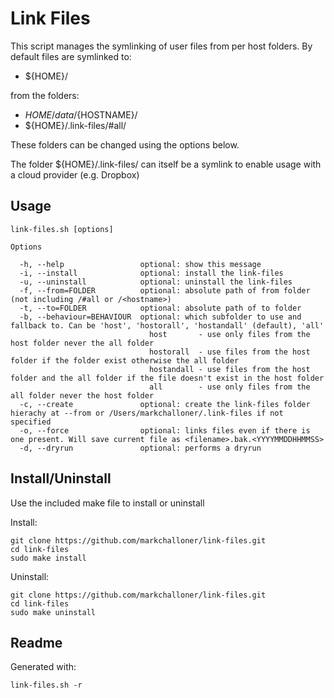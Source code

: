 # Link Files

This script manages the symlinking of user files from per host folders. By default files are symlinked to:

- ${HOME}/

from the folders:

- ${HOME}/data/${HOSTNAME}/
- ${HOME}/.link-files/#all/

These folders can be changed using the options below.

The folder ${HOME}/.link-files/ can itself be a symlink to enable usage with a cloud provider (e.g. Dropbox)

## Usage

```
link-files.sh [options]

Options

  -h, --help                 optional: show this message
  -i, --install              optional: install the link-files
  -u, --uninstall            optional: uninstall the link-files
  -f, --from=FOLDER          optional: absolute path of from folder (not including /#all or /<hostname>)
  -t, --to=FOLDER            optional: absolute path of to folder
  -b, --behaviour=BEHAVIOUR  optional: which subfolder to use and fallback to. Can be 'host', 'hostorall', 'hostandall' (default), 'all'
                               host       - use only files from the host folder never the all folder
                               hostorall  - use files from the host folder if the folder exist otherwise the all folder
                               hostandall - use files from the host folder and the all folder if the file doesn't exist in the host folder
                               all        - use only files from the all folder never the host folder
  -c, --create               optional: create the link-files folder hierachy at --from or /Users/markchalloner/.link-files if not specified
  -o, --force                optional: links files even if there is one present. Will save current file as <filename>.bak.<YYYYMMDDHHMMSS>
  -d, --dryrun               optional: performs a dryrun
```

## Install/Uninstall

Use the included make file to install or uninstall

Install:

```
git clone https://github.com/markchalloner/link-files.git
cd link-files
sudo make install
```

Uninstall:

```
git clone https://github.com/markchalloner/link-files.git
cd link-files
sudo make uninstall
```

## Readme

Generated with:

```
link-files.sh -r
```
